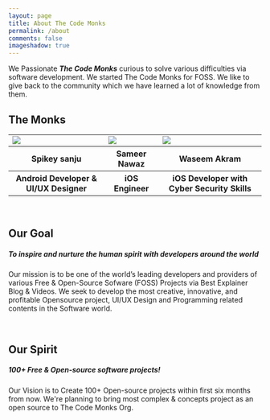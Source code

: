 ```yaml
---
layout: page
title: About The Code Monks 
permalink: /about
comments: false
imageshadow: true
---
```


We Passionate _**The Code Monks**_ curious to solve various difficulties via software development. We started The Code Monks for FOSS. We like to give back to the community which we have learned a lot of knowledge from them.
&nbsp;

## The Monks
<table style="width:100%">
  <tr>
    <td><img src = "https://avatars0.githubusercontent.com/u/23400022?s=460&u=6d4ab222b99d07552d80a6c3fd36f47ec1e071c4&v=4"/></td>
    <td><img src = "https://avatars3.githubusercontent.com/u/26275107?s=460&u=bf994fca7697950936f1503d8daf502604216521&v=4"/></td>
    <td><img src = "https://avatars3.githubusercontent.com/u/12982964?s=460&u=85e440ef14bfab99b297d414d57d73d5ff6a6ced&v=4"/></td>
  </tr>

  <tr>
    <th>Spikey sanju</th>
    <th>Sameer Nawaz</th>
    <th>Waseem Akram</th>
  </tr>
 <tr>
    <th>Android Developer & UI/UX Designer</th>
    <th>iOS Engineer</th>
    <th>iOS Developer with Cyber Security Skills</th> 
  </tr>
</table>

&nbsp;


## Our Goal

##### To inspire and nurture the human spirit with developers around the world

Our mission is to be one of the world’s leading developers and providers of various Free & Open-Source Sofware (FOSS) Projects via Best Explainer Blog & Videos. We seek to develop the most creative, innovative, and profitable Opensource project, UI/UX Design and Programming related contents in the Software world.

&nbsp;


## Our Spirit

##### 100+ Free & Open-source software projects!
Our Vision is to Create 100+ Open-source projects within first six months from now. We're planning to bring most complex & concepts project as an open source to The Code Monks Org. 


